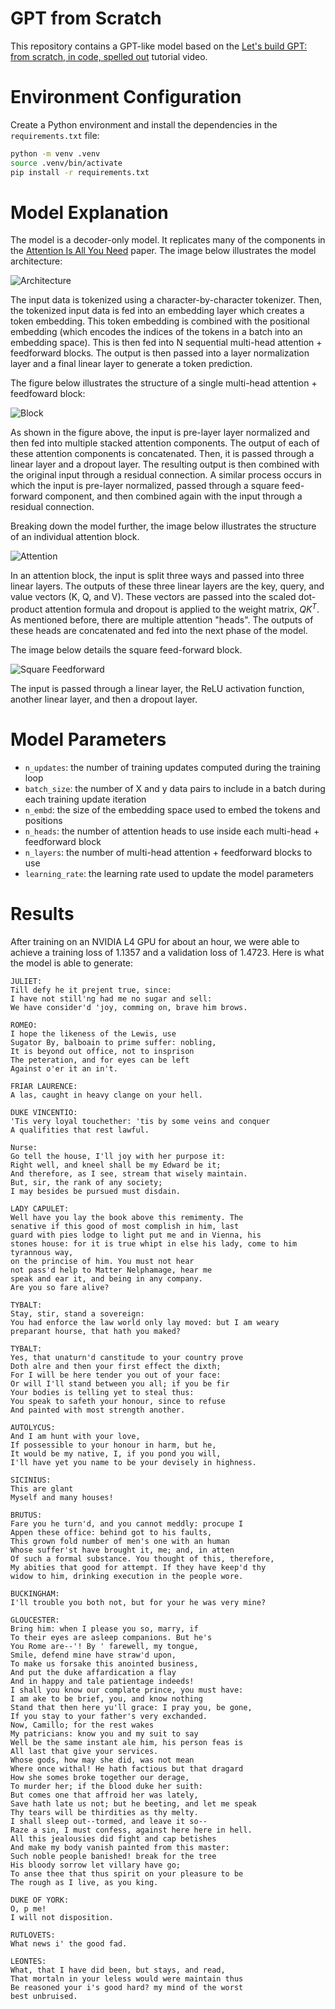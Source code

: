 # GPT from Scratch
This repository contains a GPT-like model based on the [Let's build GPT: from scratch, in code, spelled out](https://www.youtube.com/watch?v=kCc8FmEb1nY) tutorial video.

# Environment Configuration

Create a Python environment and install the dependencies in the `requirements.txt` file:

```bash
python -m venv .venv
source .venv/bin/activate
pip install -r requirements.txt
```

# Model Explanation
The model is a decoder-only model. It replicates many of the components in the [Attention Is All You Need](https://1drv.ms/b/s!Aq54YqVxo3iF5THdwn7HwvjWkFrY?e=Pggt31) paper. The image below illustrates the model architecture:

![Architecture](images/architecture.png)

The input data is tokenized using a character-by-character tokenizer. Then, the tokenized input data is fed into an embedding layer which creates a token embedding. This token embedding is combined with the positional embedding (which encodes the indices of the tokens in a batch into an embedding space). This is then fed into N sequential multi-head attention + feedforward blocks. The output is then passed into a layer normalization layer and a final linear layer to generate a token prediction. 

The figure below illustrates the structure of a single multi-head attention + feedfoward block:

![Block](images/block.png)

As shown in the figure above, the input is pre-layer layer normalized and then fed into multiple stacked attention components. The output of each of these attention components is concatenated. Then, it is passed through a linear layer and a dropout layer. The resulting output is then combined with the original input through a residual connection. A similar process occurs in which the input is pre-layer normalized, passed through a square feed-forward component, and then combined again with the input through a residual connection. 

Breaking down the model further, the image below illustrates the structure of an individual attention block.

![Attention](images/attention.png)

In an attention block, the input is split three ways and passed into three linear layers. The outputs of these three linear layers are the key, query, and value vectors (K, Q, and V). These vectors are passed into the scaled dot-product attention formula and dropout is applied to the weight matrix, $QK^T$. As mentioned before, there are multiple attention "heads". The outputs of these heads are concatenated and fed into the next phase of the model.

The image below details the square feed-forward block.

![Square Feedforward](images/square-ffwd.png)

The input is passed through a linear layer, the ReLU activation function, another linear layer, and then a dropout layer. 

# Model Parameters

- `n_updates`: the number of training updates computed during the training loop
- `batch_size`: the number of X and y data pairs to include in a batch during each training update iteration
- `n_embd`: the size of the embedding space used to embed the tokens and positions
- `n_heads`: the number of attention heads to use inside each multi-head + feedforward block
- `n_layers`: the number of multi-head attention + feedforward blocks to use
- `learning_rate`: the learning rate used to update the model parameters

# Results

After training on an NVIDIA L4 GPU for about an hour, we were able to achieve a training loss of 1.1357 and a validation loss of 1.4723. Here is what the model is able to generate:

```
JULIET:
Till defy he it prejent true, since:
I have not still'ng had me no sugar and sell:
We have consider'd 'joy, comming on, brave him brows.

ROMEO:
I hope the likeness of the Lewis, use
Sugator By, balboain to prime suffer: nobling,
It is beyond out office, not to insprison
The peteration, and for eyes can be left
Against o'er it an in't.

FRIAR LAURENCE:
A las, caught in heavy clange on your hell.

DUKE VINCENTIO:
'Tis very loyal touchether: 'tis by some veins and conquer
A qualifities that rest lawful.

Nurse:
Go tell the house, I'll joy with her purpose it:
Right well, and kneel shall be my Edward be it;
And therefore, as I see, stream that wisely maintain.
But, sir, the rank of any society;
I may besides be pursued must disdain.

LADY CAPULET:
Well have you lay the book above this remimenty. The
senative if this good of most complish in him, last
guard with pies lodge to light put me and in Vienna, his
stones house: for it is true whipt in else his lady, come to him tyrannous way,
on the princise of him. You must not hear
not pass'd help to Matter Nelphamage, hear me
speak and ear it, and being in any company.
Are you so fare alive?

TYBALT:
Stay, stir, stand a sovereign:
You had enforce the law world only lay moved: but I am weary
preparant hourse, that hath you maked?

TYBALT:
Yes, that unaturn'd canstitude to your country prove
Doth alre and then your first effect the dixth;
For I will be here tender you out of your face:
Or will I'll stand between you all; if you be fir
Your bodies is telling yet to steal thus:
You speak to safeth your honour, since to refuse
And painted with most strength another.

AUTOLYCUS:
And I am hunt with your love,
If possessible to your honour in harm, but he,
It would be my native, I, if you pond you will,
I'll have yet you name to be your devisely in highness.

SICINIUS:
This are glant
Myself and many houses!

BRUTUS:
Fare you he turn'd, and you cannot meddly: procupe I
Appen these office: behind got to his faults,
This grown fold number of men's one with an human
Whose suffer'st have brought it, me; and, in atten
Of such a formal substance. You thought of this, therefore,
My abities that good for attempt. If they have keep'd thy
widow to him, drinking execution in the people wore.

BUCKINGHAM:
I'll trouble you both not, but for your he was very mine?

GLOUCESTER:
Bring him: when I please you so, marry, if
To their eyes are asleep companions. But he's
You Rome are--'! By ' farewell, my tongue,
Smile, defend mine have straw'd upon,
To make us forsake this anointed business,
And put the duke affardication a flay
And in happy and tale patientage indeeds!
I shall you know our complate prince, you must have:
I am ake to be brief, you, and know nothing
Stand that then here yu'll grace: I pray you, be gone,
If you stay to your father's very exchanded.
Now, Camillo; for the rest wakes
My patricians: know you and my suit to say
Well be the same instant ale him, his person feas is
All last that give your services.
Whose gods, how may she did, was not mean
Where once withal! He hath factious but that dragard
How she somes broke together our derage,
To murder her; if the blood duke her suith:
But comes one that affroid her was lately,
Save hath late us not; but he beeting, and let me speak
Thy tears will be thirdities as thy melty.
I shall sleep out--tormed, and leave it so--
Raze a sin, I must confess, against here here in hell.
All this jealousies did fight and cap betishes
And make my body vanish painted from this master:
Such noble people banished! break for the tree
His bloody sorrow let villary have go;
To anse thee that thus spirit on your pleasure to be
The rough as I live, as you king.

DUKE OF YORK:
O, p me!
I will not disposition.

RUTLOVETS:
What news i' the good fad.

LEONTES:
What, that I have did been, but stays, and read,
That mortaln in your leless would were maintain thus
Be reasoned your i's good hard? my mind of the worst
best unbruised.
```